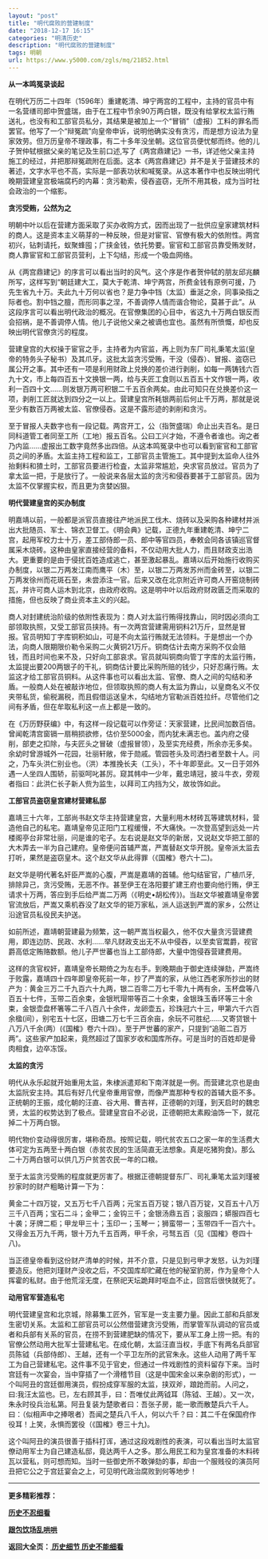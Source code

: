```yaml
---
layout: "post"
title: "明代腐败的营建制度"
date: "2018-12-17 16:15"
categories: "明清历史"
description: "明代腐败的营建制度"
tags: 明朝
url: https://www.y5000.com/zgls/mq/21852.html
---
```






**从一本鸣冤录谈起**

在明代万历二十四年（1596年）重建乾清、坤宁两宫的工程中，主持的官员中有一名营缮司郎中贺盛瑞，由于在工程中节余90万两白银，既没有给掌权太监行贿送礼，也没有和工部官员私分，其结果是被加上一个“冒销”（虚报）工料的罪名而罢官。他写了一个“辩冤疏”向皇帝申诉，说明他确实没有贪污，而是想方设法为皇家效劳。但万历皇帝不理政事，有二十多年没坐朝。这位官员便忧郁而终。他的儿子贺仲轼根据父亲的笔记及生前口述,写了《两宫鼎建记》一书，详述他父亲主持施工的经过，并把那辩冤疏附在后面。这本《两宫鼎建记》并不是关于营建技术的著述，文字水平也不高，实际是一部表功状和喊冤录。从这本著作中也反映出明代晚期营建皇宫极端腐朽的内幕：贪污勒索，侵吞盗窃，无所不用其极，成为当时社会政治的一个缩影。

**贪污受贿，公然为之**

明朝中叶以后在营建方面采取了买办收购方式，因而出现了一批供应皇家建筑材料的商人。这是资本主义萌芽的一种反映，但是对宦官、官僚有极大的依附性。两宫初兴，钻刺请托，蚁聚蜂囤；广挟金钱，依托势要。宦官和工部官员靠受贿发财，商人靠宦官和工部官员营利，上下勾结，形成一个吸血网络。

从《两宫鼎建记》的序言可以看出当时的风气。这个序是作者贺仲轼的朋友邱兆麟所写，这样写到“朝廷建大工，莫大于乾清、坤宁两宫，所费金钱有原例可援，乃先生省九十万。夫此九十万何以省也？是力争中铛（太监）垂涎之余，同事染指之际者也。割中铛之膻，而形同事之涅，不善调停人情而谐合物论，莫甚于此”。从这段序言可以看出明代政治的概况。在官僚集团的心目中，省这九十万两白银反而会招祸，是不善调停人情。他儿子说他父亲之被谪也宜也。虽然有所愤慨，却也反映出明代官僚贪污的程度。

营建皇宫的大权操于宦官之手，主持者为内官监，再上则为东厂司礼秉笔太监(皇帝的特务头子秘书）及其爪牙。这批太监贪污受贿，干没（侵吞）、冒报、盗窃已属公开之事。其中还有一项是利用财政上兑换的差价进行剥削，如每一两铸钱六百九十文，市上每四百五十文换银一两，给与夫匠工食则以五百五十文作银一两，收利一百四十文……则发银万两可积银二千五百余两矣。由此可知只在兑换差价这一项，剥削工匠就达到四分之一以上。营建皇宫所耗银两前后何止千万两，那就是说至少有数百万两被太监、官僚侵吞。这是不露形迹的剥削和贪污。

至于冒报人夫数字也有一段记载。两宫开工，公（指贺盛瑞）命止出夫百名。是日同科道管工者同至工所（工地）报五百名。公曰工兴才始，不遵令者谁也。询之者乃内监……虚报出工数字竟然多出四倍。从这本鸣冤录中也可以看到宦官和工部官员之间的矛盾。太监主持工程和监工，工部官员主管施工。其中提到太监命人往外抬剩料和猹土时，工部官员要进行检査，太监非常尴尬，央求官员放过。官员为了拿太监一把，于是放行了。一般说来各层太监的贪污和侵吞要甚于工部官员。因为太监不仅掌握实权，而且更为贪婪凶狠。

**明代营建皇宫的买办制度**

明嘉靖以前，一般都是派官员直接往产地派民工伐木、烧砖以及采购各种建材并派出大批随员、军士、锦衣卫督工。《明会典》记载，正德九年重建乾清、坤宁二宫，起用军校力士十万，差工部侍郎一员、郎中等官四员，奉敕会同各该镇巡官督属采木烧砖。这种由皇家直接经营的备料，不仅动用大批人力，而且财政支出浩大。更重要的是由于侵扰百姓造成逃亡，甚至激起暴乱。嘉靖以后开始施行收购买办制度，以银二万两发江南而鹰平（木）至，以银二万两发苏州而金砖至，以银二万两发徐州而花斑石至，未尝添注一官。后来又改在北京附近许可商人开窑烧制砖瓦，并许可商人运木到北京，由政府收购。这是明中叶以后政府财政匮乏而采取的措施，但也反映了商业资本主义的兴起。

商人对封建统治阶级的依附性表现为：商人对太监行贿得找靠山，同时因必须向工部领取执照，又受工部官员挟持。有一次两宫营建需用铜料21万斤，显然是冒报。官员明知丁字库铜积如山，可是不向太监行贿就无法领料。于是想出一个办法，向商人限期限价勒令采购二火黄铜21万斤。铜商估计去南方采购不仅会赔钱，而且时间也来不及，只好向工部哀求。官员就叫铜商向管丁字库的太监行贿，太监提出要200两银子的干礼，铜商估计要比采购所赔的钱少，只好忍痛行贿。太监这才给工部官员铜料。从这件事也可以看出太监、官僚、商人之间的勾结和矛盾。一般商人处在被敲诈地位，但领取执照的商人有太监为靠山，以皇商名义不仅夹带私货，偷税漏税，而且假借运送皇木，勾结地方官勒派百姓拉纤。尽管他们之间有矛盾，但在牟取私利这一点上都是一致的。

在《万历野获编》中，有这样一段记载可以作旁证：天家营建，比民间加数百倍。曾闻乾清宫窗镉一扇稍损欲修，估价至5000金，而内犹未满志也。盖内府之侵削，部吏之扣除，与夫匠头之冒破（虚报冒领），及至实充经费，所余亦无多矣。余幼时曾游城外一花园，壮丽轩敞，侔于勋戚。管园苍头及司洒扫者至数十人。问之，乃车头洪仁别业也。（洪）本推挽长夫（工头），不十年即至此。又一日于郊外遇一人坐四人围轿，前驱呵叱甚厉。窥其帏中一少年，戴忠靖冠，披斗牛衣，旁观者指曰：此洪仁长子新人赀为监生，以拜司工内挡为父，故妆饰如此。

**工部官员盗窃皇宫建材营建私邸**

嘉靖三十六年，工部尚书赵文华主持营建皇宫，大量利用木材砖瓦等建筑材料，营造他自己的私宅。嘉靖皇帝见正阳门工程缓慢，不大痛快。一次登高望到远处一片楼阁亭台非常壮丽，问是谁的宅子。左右说是赵文华的新居，又说赵文华把工部的大木弄去一半为自己建府。皇帝便问首辅严嵩，严嵩替赵文华开脱。皇帝派太监去打听，果然是盗窃皇木。这个赵文华从此得罪（《国榷》卷六十二)。

赵文华是明代著名奸臣严嵩的心腹，严嵩是嘉靖的首辅。他勾结宦官，广植爪牙,排除异己，贪污受贿，无恶不作。甚至伊王在洛阳要扩建王府也要向他行贿，伊王请求十万两，答应到手后给严嵩二万两（《明史•胡松传》)。当赵文华被嘉靖皇帝罢官流放后，严嵩又乘机吞没了赵文华的钜万家私，派人运送到严嵩的家乡，公然让沿途官员私役民夫护送。

如前所述，嘉靖朝营建最为频繁，这一朝严嵩当权最久，他不仅大量贪污营建费用，即连边防、民政、水利……举凡财政支出无不从中侵吞，以至卖官鬻爵，视官爵高低定贿赂数额。他儿子严世蕃也当上工部侍郎，大量中饱侵吞营建费用。

这样的贪官权奸，嘉靖皇帝长期倚之为左右手。到晚期由于御史连续弹劾，严嵩终于败露，嘉靖四十四年即皇帝死前一年，抄了严嵩的家，从他江西老家所抄出的财产为：黄金三万二千九百六十九两，银二百零二万七千零九十两有余，玉杯盘等八百五十七件，玉带二百余束，金银玳瑁带等百二十余束，金银珠玉香环等三十余束，金银壶盘杯箸等二千八百八十余件，龙卵壶五，珍珠冠六十三，甲第六千六百余楹(间），别宅五十七区，田塘二万七千三百余亩，余玩不可胜纪……又寄贷银十八万八千余(两）(《国榷》卷六十四）。至于严世蕃的家产，只提到“追赃二百万两”。这些家产加起来，竟然超过了国家岁收和国库所存。可是当时的百姓却是骨肉相食，边卒冻馁。

**太监的贪污**

明代从永乐起就开始重用太监，朱棣派遣郑和下南洋就是一例。而营建北京也是由太监阮安主持。其后有好几代皇帝重用官僚，而像严嵩那种专权的首辅大臣不多。正统朝的王振，成化朝的汪直、谷大用、曹吉祥，正德朝的刘瑾，到天启时的魏忠贤，太监的权势达到了极点。营建皇宫自不必说，正德朝把太素殿油饰一下，就花掉二十万两白银。

明代物价变动得很厉害，堪称奇昂。按照记载，明代贫农五口之家一年的生活费大体可定为五两至十两白银（赤贫农民的生活简直无法想象。真是吃猪狗食)。那么二十万两白银可以供几万户贫苦农民一年的口粮。

至于太监贪污受贿的程度就更厉害了。根据正德朝提督东厂、司礼秉笔太监刘瑾被抄家时的财产粗略计算一下为：

黄金二十四万锭，又五万七千八百两；元宝五百万锭；银八百万锭，又百五十八万三千八百两；宝石二斗；金甲二；金钩三千；金银汤鼎五百；衮服四；蟒服四百七十袭；牙牌二柜；甲龙甲三十；玉印一；玉琴一；狮蛮带一；玉带四千一百六十。又得金五万九千两，银十万九千五百两，甲千余，弓驽五百（见《国榷》卷四十八)。

当正德皇帝看到这份财产清单的时候，并不介意，只是见到弓甲才发怒，认为刘瑾要造反。他把刘瑾财产没收之后，不交国库却贮藏在他的秘室豹房，作为皇帝个人挥霍的私财。由于他荒淫无度，在祭祀天坛跪拜时呕血不止，回宫后很快就死了。

**动用官军营造私宅**

明代营建皇宫和北京城，除募集工匠外，官军是一支主要力量。因此工部和兵部发生密切关系。太监和工部官员可以公然借营建贪污受贿，而掌管军队调动的官员或者和兵部有关系的官员，在捞不到营建肥缺的情况下，要从军工身上捞一把。有的官僚公然动用大批军士营建私宅。在成化朝，太监汪直当权，手底下有两名兵部官员陈钺（兵部侍郎）、王越，还有一个平卫左所的武官朱永。这些人动用了两千军工为自己营建私宅。这件事不见于官史，但通过一件戏剧性的资料留存下来。当时宫廷有一次宴会，当中穿插了一个滑稽节目（这是中国宋金以来杂剧的形式），一个叫阿丑的宫廷御用演员，假扮成穿军服的太监，挟双斧，踉跄而前。人问之，曰:我汪太监也。已，左右顾其手，曰：吾唯仗此两钺耳（陈钺、王越）。又一次，朱永时役兵治私第。阿丑复装为楚歌者曰：吾张子房，能一歌而散楚兵六千人。曰：（似相声中之捧哏者）吾闻之楚兵八千人，何以六千？曰：其二千在保国府作役耳！上笑，永惧而罢役（《国榷》卷三十九)。

这个叫阿丑的演员很善于插科打诨，通过这段戏剧性的表演，可以看出当时太监官僚动用军士为自己建造私邸，竟达两千人之多。那么用民工和为皇宫准备的木料砖瓦以营私，则可想而知。当时一些御史所不敢弹劾的事，却由一个服贱役的演员阿丑把它公之于宫廷宴会之上，可见明代政治腐败到何等地步！

* * *

**更多精彩推荐：**

**[历史不忍细看](https://www.y5000.com/zgls/21854.html)**

**[跟包饮场乱哄哄](https://www.y5000.com/whjc/21855.html)**

**返回大全页：[ 历史细节 历史不能细看](https://www.y5000.com/zgls/21864.html)**
